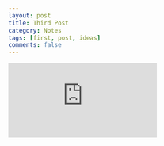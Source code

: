 ```yaml
---
layout: post
title: Third Post
category: Notes
tags: [first, post, ideas]
comments: false
---
```

<iframe src="http://naivesound.com/glitch/#t*(((t%3E%3E9)%5E((t%3E%3E9)-1)%5E1)%2513)" frameborder="0" allowfullscreen></iframe>
